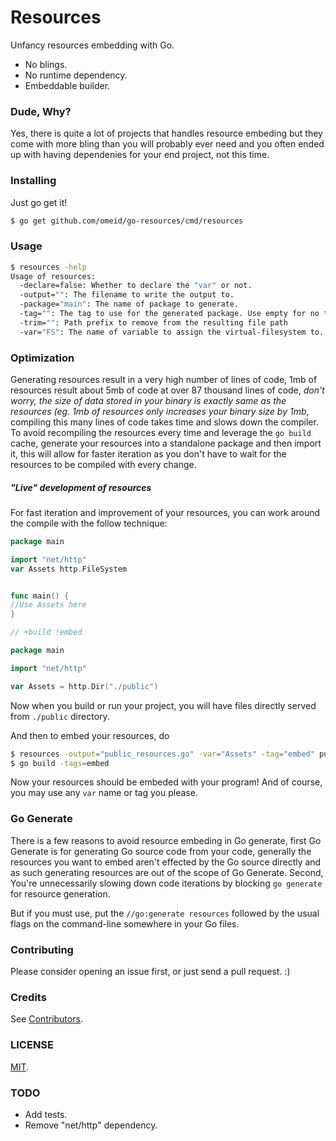 # Resources

Unfancy resources embedding with Go.

- No blings.
- No runtime dependency.
- Embeddable builder.

### Dude, Why?

Yes, there is quite a lot of projects that handles resource embeding but they come with more bling than you will probably ever need and you often ended up with having dependenies for your end project, not this time.

### Installing

Just go get it!

```sh
$ go get github.com/omeid/go-resources/cmd/resources
```


### Usage
```sh
$ resources -help
Usage of resources:
  -declare=false: Whether to declare the "var" or not.
  -output="": The filename to write the output to.
  -package="main": The name of package to generate.
  -tag="": The tag to use for the generated package. Use empty for no tag.
  -trim="": Path prefix to remove from the resulting file path
  -var="FS": The name of variable to assign the virtual-filesystem to.
```

### Optimization
Generating resources result in a very high number of lines of code, 1mb of resources result about 5mb of code at over 87 thousand lines of code, _don't worry, the size of data stored in your binary is exactly same as the resources (eg. 1mb of resources only increases your binary size by 1mb_, compiling this many lines of code takes time and slows down the compiler.
To avoid recompiling the resources every time and leverage the `go build` cache, generate your resources into a standalone package and then import it, this will allow for faster iteration as you don't have to wait for the resources to be compiled with every change.

##### "Live" development of resources 
For fast iteration and improvement of your resources, you can work around the compile with the follow technique: 

```go
package main

import "net/http"
var Assets http.FileSystem 


func main() {
//Use Assets here
}
```

```go
// +build !embed

package main

import "net/http"

var Assets = http.Dir("./public")
```
Now when you build or run your project, you will have files directly served from `./public` directory.

And then to embed your resources, do

```sh
$ resources -output="public_resources.go" -var="Assets" -tag="embed" public/*
$ go build -tags=embed
```

Now your resources should be embeded with your program!
And of course, you may use any `var` name or tag you please.

### Go Generate
There is a few reasons to avoid resource embeding in Go generate,
first Go Generate is for generating Go source code from your code, generally the resources you want to embed aren't effected by the Go source directly and as such generating resources are out of the scope of Go Generate.
Second, You're unnecessarily slowing down code iterations by blocking `go generate` for resource generation.

But if you must use, put the `//go:generate resources` followed by the usual flags on the command-line somewhere in your Go files.

### Contributing
Please consider opening an issue first, or just send a pull request. :)

### Credits
See [Contributors](https://github.com/omeid/go-resources/graphs/contributors).

### LICENSE
  [MIT](LICENSE).


### TODO

 - Add tests. 
 - Remove "net/http" dependency.
